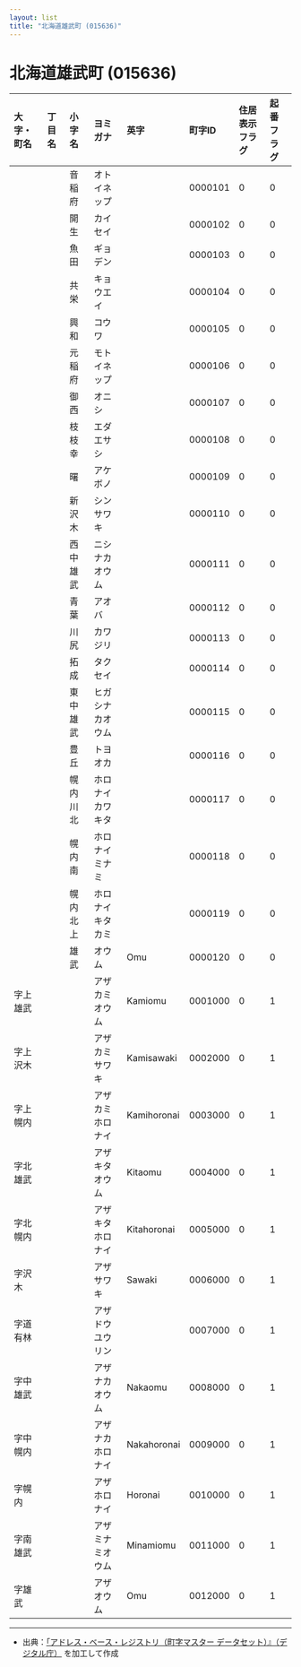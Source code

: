```yaml
---
layout: list
title: "北海道雄武町 (015636)"
---
```


# 北海道雄武町 (015636)

| 大字・町名 | 丁目名 | 小字名 | ヨミガナ | 英字 | 町字ID | 住居表示フラグ | 起番フラグ |
|:---|:---|:---|:---|:---|:---|:---|:---|
|  |  | 音稲府 | オトイネップ |  | 0000101 | 0 | 0 |
|  |  | 開生 | カイセイ |  | 0000102 | 0 | 0 |
|  |  | 魚田 | ギョデン |  | 0000103 | 0 | 0 |
|  |  | 共栄 | キョウエイ |  | 0000104 | 0 | 0 |
|  |  | 興和 | コウワ |  | 0000105 | 0 | 0 |
|  |  | 元稲府 | モトイネップ |  | 0000106 | 0 | 0 |
|  |  | 御西 | オニシ |  | 0000107 | 0 | 0 |
|  |  | 枝枝幸 | エダエサシ |  | 0000108 | 0 | 0 |
|  |  | 曙 | アケボノ |  | 0000109 | 0 | 0 |
|  |  | 新沢木 | シンサワキ |  | 0000110 | 0 | 0 |
|  |  | 西中雄武 | ニシナカオウム |  | 0000111 | 0 | 0 |
|  |  | 青葉 | アオバ |  | 0000112 | 0 | 0 |
|  |  | 川尻 | カワジリ |  | 0000113 | 0 | 0 |
|  |  | 拓成 | タクセイ |  | 0000114 | 0 | 0 |
|  |  | 東中雄武 | ヒガシナカオウム |  | 0000115 | 0 | 0 |
|  |  | 豊丘 | トヨオカ |  | 0000116 | 0 | 0 |
|  |  | 幌内川北 | ホロナイカワキタ |  | 0000117 | 0 | 0 |
|  |  | 幌内南 | ホロナイミナミ |  | 0000118 | 0 | 0 |
|  |  | 幌内北上 | ホロナイキタカミ |  | 0000119 | 0 | 0 |
|  |  | 雄武 | オウム | Omu | 0000120 | 0 | 0 |
| 字上雄武 |  |  | アザカミオウム | Kamiomu | 0001000 | 0 | 1 |
| 字上沢木 |  |  | アザカミサワキ | Kamisawaki | 0002000 | 0 | 1 |
| 字上幌内 |  |  | アザカミホロナイ | Kamihoronai | 0003000 | 0 | 1 |
| 字北雄武 |  |  | アザキタオウム | Kitaomu | 0004000 | 0 | 1 |
| 字北幌内 |  |  | アザキタホロナイ | Kitahoronai | 0005000 | 0 | 1 |
| 字沢木 |  |  | アザサワキ | Sawaki | 0006000 | 0 | 1 |
| 字道有林 |  |  | アザドウユウリン |  | 0007000 | 0 | 1 |
| 字中雄武 |  |  | アザナカオウム | Nakaomu | 0008000 | 0 | 1 |
| 字中幌内 |  |  | アザナカホロナイ | Nakahoronai | 0009000 | 0 | 1 |
| 字幌内 |  |  | アザホロナイ | Horonai | 0010000 | 0 | 1 |
| 字南雄武 |  |  | アザミナミオウム | Minamiomu | 0011000 | 0 | 1 |
| 字雄武 |  |  | アザオウム | Omu | 0012000 | 0 | 1 |

---

- 出典：[「アドレス・ベース・レジストリ（町字マスター データセット）』（デジタル庁）](https://www.digital.go.jp/policies/base_registry_address/) を加工して作成